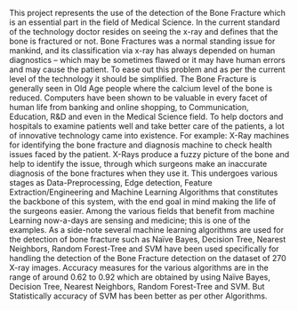 This project represents the use of the detection of the Bone Fracture which is an essential part in the field of Medical Science. In the current standard of the technology doctor resides on seeing the x-ray and defines that the bone is fractured or not. Bone Fractures was a normal standing issue for mankind, and its classification via x-ray has always depended on human diagnostics – which may be sometimes flawed or it may have human errors and may cause the patient. To ease out this problem and as per the current level of the technology it should be simplified. The Bone Fracture is generally seen in Old Age people where the calcium level of the bone is reduced.
Computers have been shown to be valuable in every facet of human life from banking and online shopping, to Communication, Education, R&D and even in the Medical Science field. To help doctors and hospitals to examine patients well and take better care of the patients, a lot of innovative technology came into existence.
For example: X-Ray machines for identifying the bone fracture and diagnosis machine to check health issues faced by the patient. X-Rays produce a fuzzy picture of the bone and help to identify the issue, through which surgeons make an inaccurate diagnosis of the bone fractures when they use it. This undergoes various stages as Data-Preprocessing, Edge detection, Feature Extraction/Engineering and Machine Learning Algorithms that constitutes the backbone of this system, with the end goal in mind making the life of the surgeons easier.
Among the various fields that benefit from machine Learning now-a-days are sensing and medicine; this is one of the examples. As a side-note several machine learning algorithms are used for the detection of bone fracture such as Naïve Bayes, Decision Tree, Nearest Neighbors, Random Forest-Tree and SVM have been used specifically for handling the detection of the Bone Fracture detection on the dataset of 270 X-ray images. Accuracy measures for the various algorithms are in the range of around 0.62 to 0.92 which are obtained by using Naïve Bayes, Decision Tree, Nearest Neighbors, Random Forest-Tree and SVM. But Statistically accuracy of SVM has been better as per other Algorithms.
